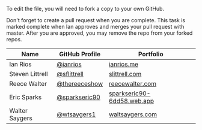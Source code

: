 To edit the file, you will need to fork a copy to your own GitHub.

Don't forget to create a pull request when you are complete. This task is marked complete when Ian approves and merges your pull request with master. After you are approved, you may remove the repo from your forked repos.

| Name | GitHub Profile | Portfolio |
| --- | --- | --- |
| Ian Rios | [@ianrios](https://github.com/ianrios) | [ianrios.me](https://ianrios.me/) |
| Steven Littrell | [@sflittrell](https://github.com/sflittrell) | [slittrell.com](https://slittrell.com/) |
| Reece Walter | [@thereeceshow](https://github.com/thereeceshow) | [reecewalter.com](https://reecewalter.com) |
| Eric Sparks | [@sparkseric90](https://github.com/sparkseric90) | [sparkseric90-6dd58.web.app](https://sparkseric90-6dd58.web.app/) |
| Walter Saygers | [@wtsaygers1](https://github.com/wtsaygers1) | [waltsaygers.com](https://waltsaygers.com/) |

